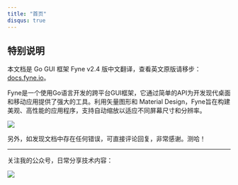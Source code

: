 ```yaml
---
title: "首页"
disqus: true
---
```


## 特别说明

本文档是 Go GUI 框架 Fyne v2.4 版中文翻译，查看英文原版请移步：[docs.fyne.io](https://docs.fyne.io/)。

Fyne是一个使用Go语言开发的跨平台GUI框架，它通过简单的API为开发现代桌面和移动应用提供了强大的工具。利用矢量图形和 Material Design，Fyne旨在构建美观、高性能的应用程序，支持自动缩放以适应不同屏幕尺寸和分辨率。

![](https://cdn.jsdelivr.net/gh/poloxue/images@gofyne/banner.png)

另外，如发现文档中存在任何错误，可直接评论回复，非常感谢。测哈！

---

关注我的公众号，日常分享技术内容：

![](https://cdn.jsdelivr.net/gh/poloxue/images@main/wechat.png)

